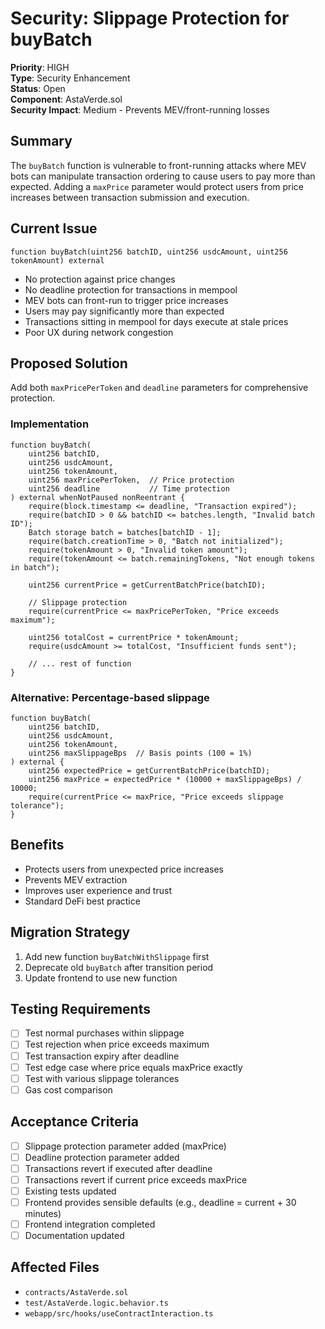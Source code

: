 # Security: Slippage Protection for buyBatch

**Priority**: HIGH  
**Type**: Security Enhancement  
**Status**: Open  
**Component**: AstaVerde.sol  
**Security Impact**: Medium - Prevents MEV/front-running losses  

## Summary
The `buyBatch` function is vulnerable to front-running attacks where MEV bots can manipulate transaction ordering to cause users to pay more than expected. Adding a `maxPrice` parameter would protect users from price increases between transaction submission and execution.

## Current Issue
```solidity
function buyBatch(uint256 batchID, uint256 usdcAmount, uint256 tokenAmount) external
```
- No protection against price changes
- No deadline protection for transactions in mempool
- MEV bots can front-run to trigger price increases  
- Users may pay significantly more than expected
- Transactions sitting in mempool for days execute at stale prices
- Poor UX during network congestion

## Proposed Solution
Add both `maxPricePerToken` and `deadline` parameters for comprehensive protection.

### Implementation

```solidity
function buyBatch(
    uint256 batchID, 
    uint256 usdcAmount, 
    uint256 tokenAmount,
    uint256 maxPricePerToken,  // Price protection
    uint256 deadline           // Time protection
) external whenNotPaused nonReentrant {
    require(block.timestamp <= deadline, "Transaction expired");
    require(batchID > 0 && batchID <= batches.length, "Invalid batch ID");
    Batch storage batch = batches[batchID - 1];
    require(batch.creationTime > 0, "Batch not initialized");
    require(tokenAmount > 0, "Invalid token amount");
    require(tokenAmount <= batch.remainingTokens, "Not enough tokens in batch");

    uint256 currentPrice = getCurrentBatchPrice(batchID);
    
    // Slippage protection
    require(currentPrice <= maxPricePerToken, "Price exceeds maximum");
    
    uint256 totalCost = currentPrice * tokenAmount;
    require(usdcAmount >= totalCost, "Insufficient funds sent");
    
    // ... rest of function
}
```

### Alternative: Percentage-based slippage
```solidity
function buyBatch(
    uint256 batchID,
    uint256 usdcAmount,
    uint256 tokenAmount,
    uint256 maxSlippageBps  // Basis points (100 = 1%)
) external {
    uint256 expectedPrice = getCurrentBatchPrice(batchID);
    uint256 maxPrice = expectedPrice * (10000 + maxSlippageBps) / 10000;
    require(currentPrice <= maxPrice, "Price exceeds slippage tolerance");
}
```

## Benefits
- Protects users from unexpected price increases
- Prevents MEV extraction
- Improves user experience and trust
- Standard DeFi best practice

## Migration Strategy
1. Add new function `buyBatchWithSlippage` first
2. Deprecate old `buyBatch` after transition period
3. Update frontend to use new function

## Testing Requirements
- [ ] Test normal purchases within slippage
- [ ] Test rejection when price exceeds maximum
- [ ] Test transaction expiry after deadline
- [ ] Test edge case where price equals maxPrice exactly
- [ ] Test with various slippage tolerances
- [ ] Gas cost comparison

## Acceptance Criteria
- [ ] Slippage protection parameter added (maxPrice)
- [ ] Deadline protection parameter added
- [ ] Transactions revert if executed after deadline
- [ ] Transactions revert if current price exceeds maxPrice
- [ ] Existing tests updated
- [ ] Frontend provides sensible defaults (e.g., deadline = current + 30 minutes)
- [ ] Frontend integration completed
- [ ] Documentation updated

## Affected Files
- `contracts/AstaVerde.sol`
- `test/AstaVerde.logic.behavior.ts`
- `webapp/src/hooks/useContractInteraction.ts`